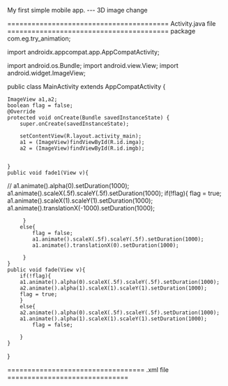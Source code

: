 My first simple mobile app. --- 3D image change

======================================== Activity.java file ========================================
package com.eg.try_animation;

import androidx.appcompat.app.AppCompatActivity;

import android.os.Bundle;
import android.view.View;
import android.widget.ImageView;

public class MainActivity extends AppCompatActivity {

    ImageView a1,a2;
    boolean flag = false;
    @Override
    protected void onCreate(Bundle savedInstanceState) {
        super.onCreate(savedInstanceState);

        setContentView(R.layout.activity_main);
        a1 = (ImageView)findViewById(R.id.imga);
        a2 = (ImageView)findViewById(R.id.imgb);


    }
    public void fade1(View v){
//        a1.animate().alpha(0).setDuration(1000);
         a1.animate().scaleX(.5f).scaleY(.5f).setDuration(1000);
         if(!flag){
             flag = true;
             a1.animate().scaleX(1).scaleY(1).setDuration(1000);
             a1.animate().translationX(-1000).setDuration(1000);

         }
        else{
            flag = false;
            a1.animate().scaleX(.5f).scaleY(.5f).setDuration(1000);
            a1.animate().translationX(0).setDuration(1000);

         }
    }
    public void fade(View v){
        if(!flag){
        a1.animate().alpha(0).scaleX(.5f).scaleY(.5f).setDuration(1000);
        a2.animate().alpha(1).scaleX(1).scaleY(1).setDuration(1000);
        flag = true;
        }
        else{
        a2.animate().alpha(0).scaleX(.5f).scaleY(.5f).setDuration(1000);
        a1.animate().alpha(1).scaleX(1).scaleY(1).setDuration(1000);
            flag = false;

        }
    }
}


================================== .xml file ==============================

